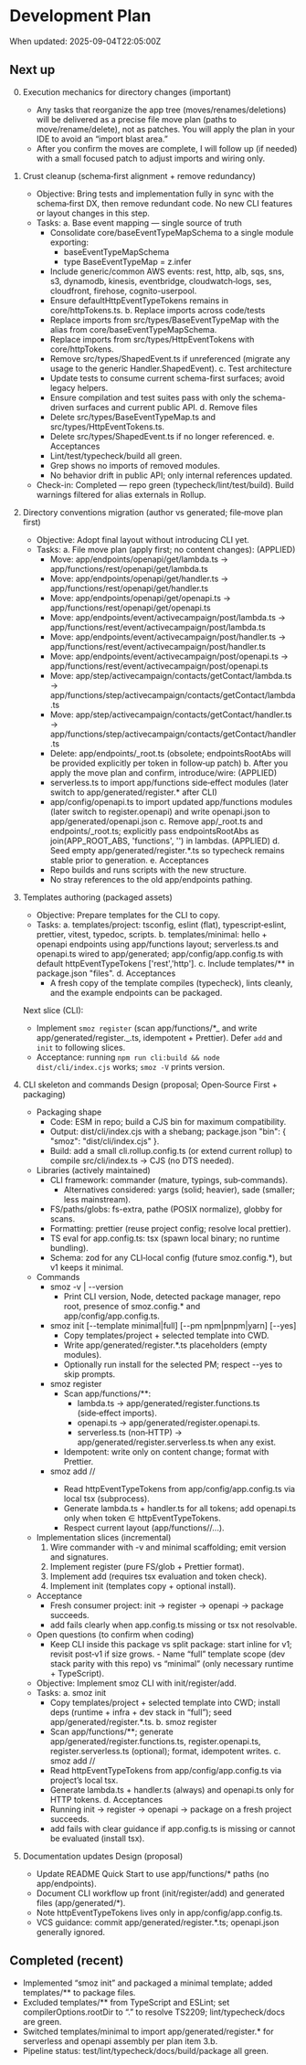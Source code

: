 # Development Plan

When updated: 2025-09-04T22:05:00Z

## Next up

0. Execution mechanics for directory changes (important)
   - Any tasks that reorganize the app tree (moves/renames/deletions) will be delivered as a precise file move plan (paths to move/rename/delete), not as patches. You will apply the plan in your IDE to avoid an “import blast area.”
   - After you confirm the moves are complete, I will follow up (if needed) with a small focused patch to adjust imports and wiring only.

1. Crust cleanup (schema‑first alignment + remove redundancy)
   - Objective: Bring tests and implementation fully in sync with the schema‑first DX, then remove redundant code. No new CLI features or layout changes in this step.
   - Tasks:
     a. Base event mapping — single source of truth
     - Consolidate core/baseEventTypeMapSchema to a single module exporting:
       - baseEventTypeMapSchema
       - type BaseEventTypeMap = z.infer<typeof baseEventTypeMapSchema>
     - Include generic/common AWS events: rest, http, alb, sqs, sns, s3, dynamodb, kinesis, eventbridge, cloudwatch‑logs, ses, cloudfront, firehose, cognito-userpool.
     - Ensure defaultHttpEventTypeTokens remains in core/httpTokens.ts.
       b. Replace imports across code/tests
     - Replace imports from src/types/BaseEventTypeMap with the alias from core/baseEventTypeMapSchema.
     - Replace imports from src/types/HttpEventTokens with core/httpTokens.
     - Remove src/types/ShapedEvent.ts if unreferenced (migrate any usage to the generic Handler.ShapedEvent).
       c. Test architecture
     - Update tests to consume current schema-first surfaces; avoid legacy helpers.
     - Ensure compilation and test suites pass with only the schema-driven surfaces and current public API.
       d. Remove files
     - Delete src/types/BaseEventTypeMap.ts and src/types/HttpEventTokens.ts.
     - Delete src/types/ShapedEvent.ts if no longer referenced.
       e. Acceptances
     - Lint/test/typecheck/build all green.
     - Grep shows no imports of removed modules.
     - No behavior drift in public API; only internal references updated.
   - Check-in: Completed — repo green (typecheck/lint/test/build). Build warnings filtered for alias externals in Rollup.

2. Directory conventions migration (author vs generated; file‑move plan first)
   - Objective: Adopt final layout without introducing CLI yet.
   - Tasks:
     a. File move plan (apply first; no content changes): (APPLIED)
     - Move: app/endpoints/openapi/get/lambda.ts -> app/functions/rest/openapi/get/lambda.ts
     - Move: app/endpoints/openapi/get/handler.ts -> app/functions/rest/openapi/get/handler.ts
     - Move: app/endpoints/openapi/get/openapi.ts -> app/functions/rest/openapi/get/openapi.ts
     - Move: app/endpoints/event/activecampaign/post/lambda.ts -> app/functions/rest/event/activecampaign/post/lambda.ts
     - Move: app/endpoints/event/activecampaign/post/handler.ts -> app/functions/rest/event/activecampaign/post/handler.ts
     - Move: app/endpoints/event/activecampaign/post/openapi.ts -> app/functions/rest/event/activecampaign/post/openapi.ts
     - Move: app/step/activecampaign/contacts/getContact/lambda.ts -> app/functions/step/activecampaign/contacts/getContact/lambda.ts
     - Move: app/step/activecampaign/contacts/getContact/handler.ts -> app/functions/step/activecampaign/contacts/getContact/handler.ts
     - Delete: app/endpoints/\_root.ts (obsolete; endpointsRootAbs will be provided explicitly per token in follow‑up patch)
       b. After you apply the move plan and confirm, introduce/wire: (APPLIED)
     - serverless.ts to import app/functions side‑effect modules (later switch to app/generated/register.\* after CLI)
     - app/config/openapi.ts to import updated app/functions modules (later switch to register.openapi) and write openapi.json to app/generated/openapi.json
       c. Remove app/\_root.ts and endpoints/\_root.ts; explicitly pass endpointsRootAbs as join(APP_ROOT_ABS, 'functions', '<token>') in lambdas. (APPLIED)
       d. Seed empty app/generated/register.\*.ts so typecheck remains stable prior to generation.
       e. Acceptances
     - Repo builds and runs scripts with the new structure.
     - No stray references to the old app/endpoints pathing.

3. Templates authoring (packaged assets)
   - Objective: Prepare templates for the CLI to copy.
   - Tasks:
     a. templates/project: tsconfig, eslint (flat), typescript‑eslint, prettier, vitest, typedoc, scripts.
     b. templates/minimal: hello + openapi endpoints using app/functions layout; serverless.ts and openapi.ts wired to app/generated; app/config/app.config.ts with default httpEventTypeTokens ['rest','http'].
     c. Include templates/\*\* in package.json "files".
     d. Acceptances
     - A fresh copy of the template compiles (typecheck), lints cleanly, and the example endpoints can be packaged.

   Next slice (CLI):
   - Implement `smoz register` (scan app/functions/\*_ and write app/generated/register._.ts,
     idempotent + Prettier). Defer `add` and `init` to following slices.
   - Acceptance: running `npm run cli:build && node dist/cli/index.cjs` works; `smoz -V` prints version.

4. CLI skeleton and commands
   Design (proposal; Open‑Source First + packaging)
   - Packaging shape
     - Code: ESM in repo; build a CJS bin for maximum compatibility.
     - Output: dist/cli/index.cjs with a shebang; package.json "bin": { "smoz": "dist/cli/index.cjs" }.
     - Build: add a small cli.rollup.config.ts (or extend current rollup) to compile src/cli/index.ts → CJS (no DTS needed).
   - Libraries (actively maintained)
     - CLI framework: commander (mature, typings, sub‑commands).
       - Alternatives considered: yargs (solid; heavier), sade (smaller; less mainstream).
     - FS/paths/globs: fs-extra, pathe (POSIX normalize), globby for scans.
     - Formatting: prettier (reuse project config; resolve local prettier).
     - TS eval for app.config.ts: tsx (spawn local binary; no runtime bundling).
     - Schema: zod for any CLI‑local config (future smoz.config.\*), but v1 keeps it minimal.
   - Commands
     - smoz -v | --version
       - Print CLI version, Node, detected package manager, repo root, presence of smoz.config.\* and app/config/app.config.ts.
     - smoz init [--template minimal|full] [--pm npm|pnpm|yarn] [--yes]
       - Copy templates/project + selected template into CWD.
       - Write app/generated/register.\*.ts placeholders (empty modules).
       - Optionally run install for the selected PM; respect --yes to skip prompts.
     - smoz register
       - Scan app/functions/\*\*:
         - lambda.ts → app/generated/register.functions.ts (side‑effect imports).
         - openapi.ts → app/generated/register.openapi.ts.
         - serverless.ts (non‑HTTP) → app/generated/register.serverless.ts when any exist.
       - Idempotent: write only on content change; format with Prettier.
     - smoz add <eventType>/<segments>/<method>
       - Read httpEventTypeTokens from app/config/app.config.ts via local tsx (subprocess).
       - Generate lambda.ts + handler.ts for all tokens; add openapi.ts only when token ∈ httpEventTypeTokens.
       - Respect current layout (app/functions/<token>/...).
   - Implementation slices (incremental)
     1. Wire commander with -v and minimal scaffolding; emit version and signatures.
     2. Implement register (pure FS/glob + Prettier format).
     3. Implement add (requires tsx evaluation and token check).
     4. Implement init (templates copy + optional install).
   - Acceptance
     - Fresh consumer project: init → register → openapi → package succeeds.
     - add fails clearly when app.config.ts missing or tsx not resolvable.
   - Open questions (to confirm when coding)
     - Keep CLI inside this package vs split package: start inline for v1; revisit post‑v1 if size grows. - Name “full” template scope (dev stack parity with this repo) vs “minimal” (only necessary runtime + TypeScript).
   - Objective: Implement smoz CLI with init/register/add.
   - Tasks:
     a. smoz init
     - Copy templates/project + selected template into CWD; install deps (runtime + infra + dev stack in “full”); seed app/generated/register.\*.ts.
       b. smoz register
     - Scan app/functions/\*\*; generate app/generated/register.functions.ts, register.openapi.ts, register.serverless.ts (optional); format, idempotent writes.
       c. smoz add <eventType>/<segments>/<method>
     - Read httpEventTypeTokens from app/config/app.config.ts via project’s local tsx.
     - Generate lambda.ts + handler.ts (always) and openapi.ts only for HTTP tokens.
       d. Acceptances
     - Running init → register → openapi → package on a fresh project succeeds.
     - add fails with clear guidance if app.config.ts is missing or cannot be evaluated (install tsx).

5. Documentation updates
   Design (proposal)
   - Update README Quick Start to use app/functions/\* paths (no app/endpoints).
   - Document CLI workflow up front (init/register/add) and generated files (app/generated/\*).
   - Note httpEventTypeTokens lives only in app/config/app.config.ts.
   - VCS guidance: commit app/generated/register.\*.ts; openapi.json generally ignored.

## Completed (recent)

- Implemented “smoz init” and packaged a minimal template; added templates/\*\*
  to package files.
- Excluded templates/\*\* from TypeScript and ESLint; set compilerOptions.rootDir
  to “.” to resolve TS2209; lint/typecheck/docs are green.
- Switched templates/minimal to import app/generated/register.\* for serverless
  and openapi assembly per plan item 3.b.
- Pipeline status: test/lint/typecheck/docs/build/package all green.
